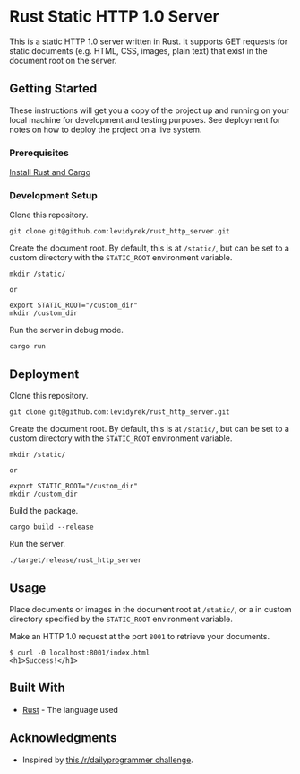 # Rust Static HTTP 1.0 Server

This is a static HTTP 1.0 server written in Rust. It supports GET requests for static documents (e.g. HTML, CSS, images, plain text) that exist in the document root on the server.

## Getting Started

These instructions will get you a copy of the project up and running on your local machine for development and testing purposes. See deployment for notes on how to deploy the project on a live system.

### Prerequisites

[Install Rust and Cargo](https://doc.rust-lang.org/cargo/getting-started/installation.html)

### Development Setup

Clone this repository.

```
git clone git@github.com:levidyrek/rust_http_server.git
```

Create the document root. By default, this is at `/static/`, but can be set to a custom directory with the `STATIC_ROOT` environment variable.

```
mkdir /static/

or

export STATIC_ROOT="/custom_dir"
mkdir /custom_dir
```

Run the server in debug mode.

```
cargo run
```

## Deployment

Clone this repository.

```
git clone git@github.com:levidyrek/rust_http_server.git
```

Create the document root. By default, this is at `/static/`, but can be set to a custom directory with the `STATIC_ROOT` environment variable.

```
mkdir /static/

or

export STATIC_ROOT="/custom_dir"
mkdir /custom_dir
```

Build the package.

```
cargo build --release
```

Run the server.

```
./target/release/rust_http_server
```

## Usage

Place documents or images in the document root at `/static/`, or a in custom directory specified by the `STATIC_ROOT` environment variable.

Make an HTTP 1.0 request at the port `8001` to retrieve your documents.

```
$ curl -0 localhost:8001/index.html
<h1>Success!</h1>
```

## Built With

* [Rust](https://www.rust-lang.org/) - The language used

## Acknowledgments

* Inspired by [this /r/dailyprogrammer challenge](https://www.reddit.com/r/dailyprogrammer/comments/6lti17/20170707_challenge_322_hard_static_http_server/).
